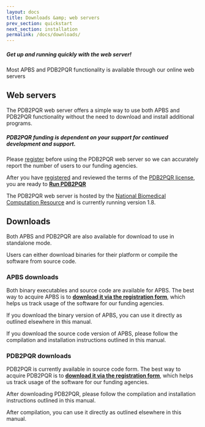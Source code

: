 ```yaml
---
layout: docs
title: Downloads &amp; web servers
prev_section: quickstart
next_section: installation
permalink: /docs/downloads/
---
```


<div class="note">
	<h5>Get up and running quickly with the web server!</h5>
	<p>Most APBS and PDB2PQR functionality is available through our online web servers</p>
</div>

## Web servers

The PDB2PQR web server offers a simple way to use both APBS and PDB2PQR functionality without the need to download and install additional programs.

<div class="note warning">
	<h5>PDB2PQR funding is dependent on your support for continued development and support.</h5>
	<p>Please <a href="http://goo.gl/JdqHYd">register</a> before using the PDB2PQR web server so we can accurately report the number of users to our funding agencies.</p>
</div>

After you have [registered](http://goo.gl/JdqHYd) and reviewed the terms of the [PDB2PQR license](https://raw.github.com/sobolevnrm/apbs-pdb2pqr/master/pdb2pqr/COPYING), you are ready to **[Run PDB2PQR](http://nbcr-222.ucsd.edu/pdb2pqr)**

The PDB2PQR web server is hosted by the [National Biomedical Computation Resource](http://nbcr.ucsd.edu) and is currently running version 1.8.
<!-- TODO: Add link to Version 1.8 release notes -->

## Downloads

Both APBS and PDB2PQR are also available for download to use in standalone mode.
<!-- TODO:  Add links to source compilation instructions -->
Users can either download binaries for their platform or compile the software from source code.

### APBS downloads

Both binary executables and source code are available for APBS.
The best way to acquire APBS is to **[download it via the registration form](http://goo.gl/HkN4kj)**, which helps us track usage of the software for our funding agencies.
<!-- TODO:  Add link to usage section -->
If you download the binary version of APBS, you can use it directly as outlined elsewhere in this manual.
<!-- TODO:  Add link to compilation instructions -->
If you download the source code version of APBS, please follow the compilation and installation instructions outlined in this manual.

### PDB2PQR downloads

PDB2PQR is currently available in source code form. 
The best way to acquire PDB2PQR is to **[download it via the registration form](http://goo.gl/JdqHYd)**, which helps us track usage of the software for our funding agencies.
<!-- TODO:  Add link to compilation instructions -->
After downloading PDB2PQR, please follow the compilation and installation instructions outlined in this manual.
<!-- TODO:  Add link to usage section -->
After compilation, you can use it directly as outlined elsewhere in this manual.